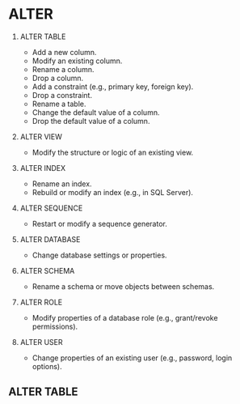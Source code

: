 # ALTER

1. ALTER TABLE

   - Add a new column.
   - Modify an existing column.
   - Rename a column.
   - Drop a column.
   - Add a constraint (e.g., primary key, foreign key).
   - Drop a constraint.
   - Rename a table.
   - Change the default value of a column.
   - Drop the default value of a column.

1. ALTER VIEW

   - Modify the structure or logic of an existing view.

1. ALTER INDEX

   - Rename an index.
   - Rebuild or modify an index (e.g., in SQL Server).

1. ALTER SEQUENCE
   - Restart or modify a sequence generator.
1. ALTER DATABASE
   - Change database settings or properties.
1. ALTER SCHEMA

   - Rename a schema or move objects between schemas.

1. ALTER ROLE

   - Modify properties of a database role (e.g., grant/revoke permissions).

1. ALTER USER

   - Change properties of an existing user (e.g., password, login options).

## ALTER TABLE
